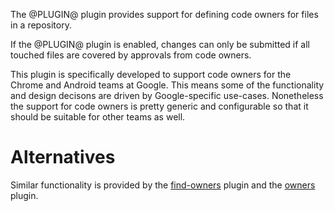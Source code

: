 The @PLUGIN@ plugin provides support for defining code owners for files in a
repository.

If the @PLUGIN@ plugin is enabled, changes can only be submitted if all
touched files are covered by approvals from code owners.

This plugin is specifically developed to support code owners for the Chrome and
Android teams at Google. This means some of the functionality and design
decisons are driven by Google-specific use-cases. Nonetheless the support for
code owners is pretty generic and configurable so that it should be suitable
for other teams as well.

# Alternatives

Similar functionality is provided by the
[find-owners](https://gerrit-review.googlesource.com/admin/repos/plugins/find-owners)
plugin and the
[owners](https://gerrit-review.googlesource.com/admin/repos/plugins/owners)
plugin.
